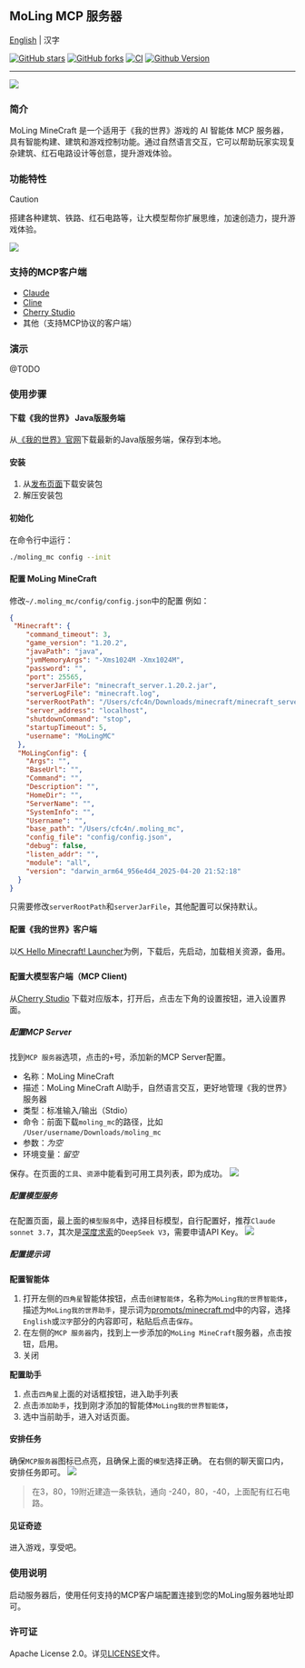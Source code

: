 ## MoLing MCP 服务器

[English](./README.md) | 汉字 

[![GitHub stars](https://img.shields.io/github/stars/gojue/moling-minecraft.svg?label=Stars&logo=github)](https://github.com/gojue/moling-minecraft/stargazers)
[![GitHub forks](https://img.shields.io/github/forks/gojue/moling-minecraft?label=Forks&logo=github)](https://github.com/gojue/moling-minecraft/forks)
[![CI](https://github.com/gojue/moling-minecraft/actions/workflows/go-test.yml/badge.svg)](https://github.com/gojue/moling-minecraft/actions/workflows/go-test.yml)
[![Github Version](https://img.shields.io/github/v/release/gojue/moling-minecraft?display_name=tag&include_prereleases&sort=semver)](https://github.com/gojue/moling-minecraft/releases)

---

![](./images/logo.svg)

### 简介
MoLing MineCraft 是一个适用于《我的世界》游戏的 AI 智能体 MCP 服务器，具有智能构建、建筑和游戏控制功能。通过自然语言交互，它可以帮助玩家实现复杂建筑、红石电路设计等创意，提升游戏体验。

### 功能特性

> [!CAUTION]
> 搭建各种建筑、铁路、红石电路等，让大模型帮你扩展思维，加速创造力，提升游戏体验。

![](./images/moling_minecraft.png)

### 支持的MCP客户端

- [Claude](https://claude.ai/)
- [Cline](https://cline.bot/)
- [Cherry Studio](https://cherry-ai.com/)
- 其他（支持MCP协议的客户端）

### 演示

@TODO

### 使用步骤
#### 下载《我的世界》 Java版服务端
从[《我的世界》官网](https://www.minecraft.net/zh-hans/download/server)下载最新的Java版服务端，保存到本地。

#### 安装
1. 从[发布页面](https://github.com/gojue/moling-minecraft/releases)下载安装包
2. 解压安装包

#### 初始化
在命令行中运行：
```sh
./moling_mc config --init
```

#### 配置 MoLing MineCraft 
修改`~/.moling_mc/config/config.json`中的配置
例如：
```json
{
 "Minecraft": {
    "command_timeout": 3,
    "game_version": "1.20.2",
    "javaPath": "java",
    "jvmMemoryArgs": "-Xms1024M -Xmx1024M",
    "password": "",
    "port": 25565,
    "serverJarFile": "minecraft_server.1.20.2.jar",
    "serverLogFile": "minecraft.log",
    "serverRootPath": "/Users/cfc4n/Downloads/minecraft/minecraft_server/",
    "server_address": "localhost",
    "shutdownCommand": "stop",
    "startupTimeout": 5,
    "username": "MoLingMC"
  },
  "MoLingConfig": {
    "Args": "",
    "BaseUrl": "",
    "Command": "",
    "Description": "",
    "HomeDir": "",
    "ServerName": "",
    "SystemInfo": "",
    "Username": "",
    "base_path": "/Users/cfc4n/.moling_mc",
    "config_file": "config/config.json",
    "debug": false,
    "listen_addr": "",
    "module": "all",
    "version": "darwin_arm64_956e4d4_2025-04-20 21:52:18"
  }
}
```
只需要修改`serverRootPath`和`serverJarFile`，其他配置可以保持默认。
#### 配置《我的世界》客户端
以[⛏ Hello Minecraft! Launcher](https://github.com/HMCL-dev/HMCL/releases)为例，下载后，先启动，加载相关资源，备用。

#### 配置大模型客户端（MCP Client)
从[Cherry Studio](https://github.com/CherryHQ/cherry-studio/releases)  下载对应版本，打开后，点击左下角的设置按钮，进入设置界面。
##### 配置MCP Server
找到`MCP 服务器`选项，点击的`+`号，添加新的MCP Server配置。
- 名称：MoLing MineCraft
- 描述：MoLing MineCraft AI助手，自然语言交互，更好地管理《我的世界》服务器
- 类型：标准输入/输出（Stdio）
- 命令：前面下载`moling_mc`的路径，比如 `/User/username/Downloads/moling_mc`
- 参数：_为空_
- 环境变量：_留空_

保存。在页面的`工具`、`资源`中能看到可用工具列表，即为成功。
![](./images/cherry_studio_mcp_server.png)

##### 配置模型服务
在配置页面，最上面的`模型服务`中，选择目标模型，自行配置好，推荐`Claude sonnet 3.7`，其次是[深度求索](https://platform.deepseek.com/api_keys)的`DeepSeek V3`，需要申请API Key。
![](./images/cherry_studio_llm_api.png)

##### 配置提示词
**配置智能体** 
1. 打开左侧的`四角星`智能体按钮，点击`创建智能体`，名称为`MoLing我的世界智能体`，描述为`MoLing我的世界助手`，提示词为[prompts/minecraft.md](./prompts/minecraft.md)中的内容，选择`English`或`汉字`部分的内容即可，粘贴后点击`保存`。
2. 在左侧的`MCP 服务器`内，找到上一步添加的`MoLing MineCraft`服务器，点击按钮，启用。
3. 关闭

**配置助手**
1. 点击`四角星`上面的对话框按钮，进入助手列表
2. 点击`添加助手`，找到刚才添加的智能体`MoLing我的世界智能体`，
2. 选中当前助手，进入对话页面。

#### 安排任务

确保`MCP服务器`图标已点亮，且确保上面的`模型`选择正确。 在右侧的聊天窗口内，安排任务即可。
![](./images/cherry_studio_chat.png)

> 在3，80，19附近建造一条铁轨，通向 -240，80，-40，上面配有红石电路。

#### 见证奇迹
进入游戏，享受吧。

### 使用说明
启动服务器后，使用任何支持的MCP客户端配置连接到您的MoLing服务器地址即可。

### 许可证
Apache License 2.0。详见[LICENSE](LICENSE)文件。

